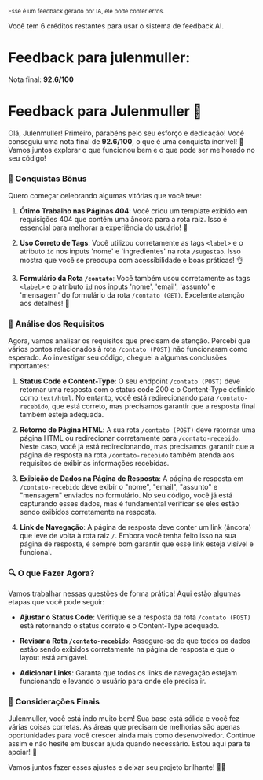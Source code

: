 <sup>Esse é um feedback gerado por IA, ele pode conter erros.</sup>

Você tem 6 créditos restantes para usar o sistema de feedback AI.

# Feedback para julenmuller:

Nota final: **92.6/100**

# Feedback para Julenmuller 🚀

Olá, Julenmuller! Primeiro, parabéns pelo seu esforço e dedicação! Você conseguiu uma nota final de **92.6/100**, o que é uma conquista incrível! 🎉 Vamos juntos explorar o que funcionou bem e o que pode ser melhorado no seu código!

### 🎉 Conquistas Bônus

Quero começar celebrando algumas vitórias que você teve:

1. **Ótimo Trabalho nas Páginas 404**: Você criou um template exibido em requisições 404 que contém uma âncora para a rota raiz. Isso é essencial para melhorar a experiência do usuário! 👏
   
2. **Uso Correto de Tags**: Você utilizou corretamente as tags `<label>` e o atributo `id` nos inputs 'nome' e 'ingredientes' na rota `/sugestao`. Isso mostra que você se preocupa com acessibilidade e boas práticas! 👌

3. **Formulário da Rota `/contato`**: Você também usou corretamente as tags `<label>` e o atributo `id` nos inputs 'nome', 'email', 'assunto' e 'mensagem' do formulário da rota `/contato (GET)`. Excelente atenção aos detalhes! 🎊

### 🚧 Análise dos Requisitos

Agora, vamos analisar os requisitos que precisam de atenção. Percebi que vários pontos relacionados à rota `/contato (POST)` não funcionaram como esperado. Ao investigar seu código, cheguei a algumas conclusões importantes:

1. **Status Code e Content-Type**: O seu endpoint `/contato (POST)` deve retornar uma resposta com o status code 200 e o Content-Type definido como `text/html`. No entanto, você está redirecionando para `/contato-recebido`, que está correto, mas precisamos garantir que a resposta final também esteja adequada.

2. **Retorno de Página HTML**: A sua rota `/contato (POST)` deve retornar uma página HTML ou redirecionar corretamente para `/contato-recebido`. Neste caso, você já está redirecionando, mas precisamos garantir que a página de resposta na rota `/contato-recebido` também atenda aos requisitos de exibir as informações recebidas.

3. **Exibição de Dados na Página de Resposta**: A página de resposta em `/contato-recebido` deve exibir o "nome", "email", "assunto" e "mensagem" enviados no formulário. No seu código, você já está capturando esses dados, mas é fundamental verificar se eles estão sendo exibidos corretamente na resposta.

4. **Link de Navegação**: A página de resposta deve conter um link (âncora) que leve de volta à rota raiz `/`. Embora você tenha feito isso na sua página de resposta, é sempre bom garantir que esse link esteja visível e funcional.

### 🔍 O que Fazer Agora?

Vamos trabalhar nessas questões de forma prática! Aqui estão algumas etapas que você pode seguir:

- **Ajustar o Status Code**: Verifique se a resposta da rota `/contato (POST)` está retornando o status correto e o Content-Type adequado.

- **Revisar a Rota `/contato-recebido`**: Assegure-se de que todos os dados estão sendo exibidos corretamente na página de resposta e que o layout está amigável.

- **Adicionar Links**: Garanta que todos os links de navegação estejam funcionando e levando o usuário para onde ele precisa ir.

### 🌟 Considerações Finais

Julenmuller, você está indo muito bem! Sua base está sólida e você fez várias coisas corretas. As áreas que precisam de melhorias são apenas oportunidades para você crescer ainda mais como desenvolvedor. Continue assim e não hesite em buscar ajuda quando necessário. Estou aqui para te apoiar! 🚀

Vamos juntos fazer esses ajustes e deixar seu projeto brilhante! 💪✨